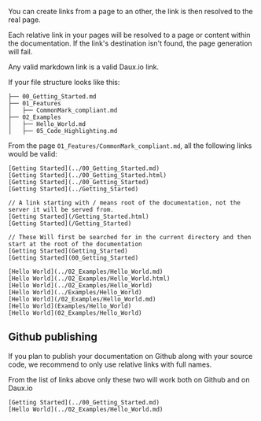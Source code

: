 You can create links from a page to an other, the link is then resolved to the real page.

Each relative link in your pages will be resolved to a page or content within the documentation.
If the link's destination isn't found, the page generation will fail.

Any valid markdown link is a valid Daux.io link.

If your file structure looks like this:

```
├── 00_Getting_Started.md
├── 01_Features
│   ├── CommonMark_compliant.md
├── 02_Examples
│   ├── Hello_World.md
│   ├── 05_Code_Highlighting.md
```

From the page `01_Features/CommonMark_compliant.md`, all the following links would be valid:

    [Getting Started](../00_Getting_Started.md)
    [Getting Started](../00_Getting_Started.html)
    [Getting Started](../00_Getting_Started)
    [Getting Started](../Getting_Started)

    // A link starting with / means root of the documentation, not the server it will be served from.
    [Getting Started](/Getting_Started.html)
    [Getting Started](/Getting_Started)

    // These Will first be searched for in the current directory and then start at the root of the documentation
    [Getting Started](Getting_Started)
    [Getting Started](00_Getting_Started)

    [Hello World](../02_Examples/Hello_World.md)
    [Hello World](../02_Examples/Hello_World.html)
    [Hello World](../02_Examples/Hello_World)
    [Hello World](../Examples/Hello_World)
    [Hello World](/02_Examples/Hello_World.md)
    [Hello World](Examples/Hello_World)
    [Hello World](02_Examples/Hello_World)

## Github publishing

If you plan to publish your documentation on Github along with your source code, we recommend to only use relative links with full names.

From the list of links above only these two will work both on Github and on Daux.io

    [Getting Started](../00_Getting_Started.md)
    [Hello World](../02_Examples/Hello_World.md)
